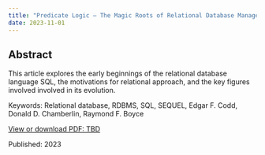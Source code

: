 ```yaml
---
title: "Predicate Logic — The Magic Roots of Relational Database Management Systems"  
date: 2023-11-01  
---
```


## Abstract  
This article explores the early beginnings of the relational database language SQL, the motivations for relational approach, and the key figures involved involved in its evolution.  

Keywords: Relational database, RDBMS, SQL, SEQUEL, Edgar F. Codd, Donald D. Chamberlin, Raymond F. Boyce  

[View or download PDF: TBD](https://docdevel2.github.io/jcportfolio/Predicate-Logic-The-Magic-Roots-of-RDBMS.pdf)  

Published: 2023  
